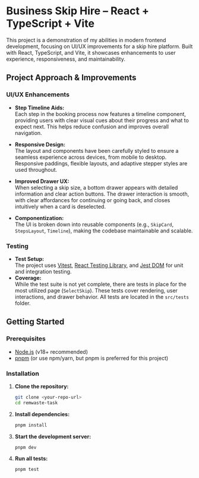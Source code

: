 # Business Skip Hire – React + TypeScript + Vite

This project is a demonstration of my abilities in modern frontend development, focusing on UI/UX improvements for a skip hire platform. Built with React, TypeScript, and Vite, it showcases enhancements to user experience, responsiveness, and maintainability.

## Project Approach & Improvements

### UI/UX Enhancements

- **Step Timeline Aids:**  
  Each step in the booking process now features a timeline component, providing users with clear visual cues about their progress and what to expect next. This helps reduce confusion and improves overall navigation.

- **Responsive Design:**  
  The layout and components have been carefully styled to ensure a seamless experience across devices, from mobile to desktop. Responsive paddings, flexible layouts, and adaptive stepper styles are used throughout.

- **Improved Drawer UX:**  
  When selecting a skip size, a bottom drawer appears with detailed information and clear action buttons. The drawer interaction is smooth, with clear affordances for continuing or going back, and closes intuitively when a card is deselected.

- **Componentization:**  
  The UI is broken down into reusable components (e.g., `SkipCard`, `StepsLayout`, `Timeline`), making the codebase maintainable and scalable.

### Testing

- **Test Setup:**  
  The project uses [Vitest](https://vitest.dev/), [React Testing Library](https://testing-library.com/docs/react-testing-library/intro/), and [Jest DOM](https://github.com/testing-library/jest-dom) for unit and integration testing.
- **Coverage:**  
  While the test suite is not yet complete, there are tests in place for the most utilized page (`SelectSkip`). These tests cover rendering, user interactions, and drawer behavior. All tests are located in the `src/tests` folder.

## Getting Started

### Prerequisites

- [Node.js](https://nodejs.org/) (v18+ recommended)
- [pnpm](https://pnpm.io/) (or use npm/yarn, but pnpm is preferred for this project)

### Installation

1. **Clone the repository:**
   ```sh
   git clone <your-repo-url>
   cd remwaste-task

   ```
2. **Install dependencies:**

   ```sh
   pnpm install

   ```

3. **Start the development server:**

   ```sh
   pnpm dev

   ```

4. **Run all tests:**
   ```sh
   pnpm test
   ```
